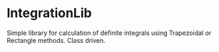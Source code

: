 # IntegrationLib

Simple library for calculation of definite integrals using Trapezoidal or Rectangle methods. Class driven.

